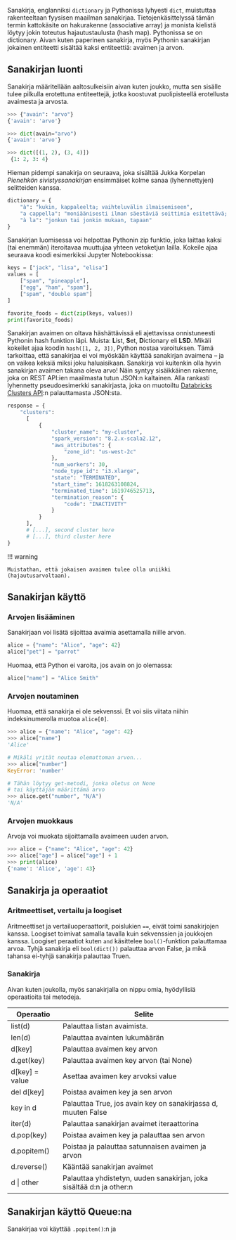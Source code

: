 Sanakirja, englanniksi `dictionary` ja Pythonissa lyhyesti `dict`, muistuttaa rakenteeltaan fyysisen maailman sanakirjaa. Tietojenkäsittelyssä tämän termin kattokäsite on hakurakenne (associative array) ja monista kielistä löytyy jokin toteutus hajautustaulusta (hash map). Pythonissa se on dictionary. Aivan kuten paperinen sanakirja, myös Pythonin sanakirjan jokainen entiteetti sisältää kaksi entiteettiä: avaimen ja arvon.

## Sanakirjan luonti

Sanakirja määritellään aaltosulkeisiin aivan kuten joukko, mutta sen sisälle tulee pilkulla erotettuna entiteettejä, jotka koostuvat puolipisteellä erotellusta avaimesta ja arvosta.

```python
>>> {"avain": "arvo"}
{'avain': 'arvo'}

>>> dict(avain="arvo")
{'avain': 'arvo'}

>>> dict([(1, 2), (3, 4)])
 {1: 2, 3: 4}
```

Hieman pidempi sanakirja on seuraava, joka sisältää Jukka Korpelan _Pienehkön sivistyssanakirjan_ ensimmäiset kolme sanaa (lyhennettyjen) selitteiden kanssa.

```python
dictionary = {
    "à": "kukin, kappaleelta; vaihteluvälin ilmaisemiseen",
    "a cappella": "moniäänisesti ilman säestäviä soittimia esitettävä; näin esitetty laulu tms.",
    "à la": "jonkun tai jonkin mukaan, tapaan"
}
```

Sanakirjan luomisessa voi helpottaa Pythonin zip funktio, joka laittaa kaksi (tai enemmän) iteroitavaa muuttujaa yhteen vetoketjun lailla. Kokeile ajaa seuraava koodi esimerkiksi Jupyter Notebookissa:

```python
keys = ["jack", "lisa", "elisa"]
values = [
    ["spam", "pineapple"],
    ["egg", "ham", "spam"],
    ["spam", "double spam"]
]

favorite_foods = dict(zip(keys, values))
print(favorite_foods)
```

Sanakirjan avaimen on oltava häshättävissä eli ajettavissa onnistuneesti Pythonin hash funktion läpi. Muista: **L**ist, **S**et, **D**ictionary eli **LSD**. Mikäli kokeilet ajaa koodin `hash([1, 2, 3])`, Python nostaa varoituksen. Tämä tarkoittaa, että sanakirjaa ei voi myöskään käyttää sanakirjan avaimena – ja on vaikea keksiä miksi joku haluaisikaan. Sanakirja voi kuitenkin olla hyvin sanakirjan avaimen takana oleva arvo! Näin syntyy sisäikkäinen rakenne, joka on REST API:ien maailmasta tutun JSON:n kaltainen. Alla rankasti lyhennetty pseudoesimerkki sanakirjasta, joka on muotoiltu [Databricks Clusters API](https://docs.databricks.com/api/workspace/clusters/list):n palauttamasta JSON:sta.

```python
response = {
    "clusters":
      [
          {
              "cluster_name": "my-cluster",
              "spark_version": "8.2.x-scala2.12",
              "aws_attributes": {
                  "zone_id": "us-west-2c"
              },
              "num_workers": 30,
              "node_type_id": "i3.xlarge",
              "state": "TERMINATED",
              "start_time": 1618263108824,
              "terminated_time": 1619746525713,
              "termination_reason": {
                  "code": "INACTIVITY"
              }
          }
      ],
      # [...], second cluster here
      # [...], third cluster here
}
```

!!! warning

    Muistathan, että jokaisen avaimen tulee olla uniikki (hajautusarvoltaan).

## Sanakirjan käyttö

### Arvojen lisääminen

Sanakirjaan voi lisätä sijoittaa avaimia asettamalla niille arvon.

```python
alice = {"name": "Alice", "age": 42}
alice["pet"] = "parrot"
```

Huomaa, että Python ei varoita, jos avain on jo olemassa:

```python
alice["name"] = "Alice Smith"
```

### Arvojen noutaminen

Huomaa, että sanakirja ei ole sekvenssi. Et voi siis viitata niihin indeksinumerolla muotoa `alice[0]`.

```python
>>> alice = {"name": "Alice", "age": 42}
>>> alice["name"]
'Alice'

# Mikäli yrität noutaa olemattoman arvon...
>>> alice["number"]
KeyError: 'number'

# Tähän löytyy get-metodi, jonka oletus on None
# tai käyttäjän määrittämä arvo
>>> alice.get("number", "N/A")
'N/A'
```

### Arvojen muokkaus

Arvoja voi muokata sijoittamalla avaimeen uuden arvon.

```python
>>> alice = {"name": "Alice", "age": 42}
>>> alice["age"] = alice["age"] + 1
>>> print(alice)
{'name': 'Alice', 'age': 43}
```

## Sanakirja ja operaatiot

### Aritmeettiset, vertailu ja loogiset

Aritmeettiset ja vertailuoperaattorit, poislukien `==`, eivät toimi sanakirjojen kanssa. Loogiset toimivat samalla tavalla kuin sekvenssien ja joukkojen kanssa. Loogiset peraatiot kuten `and` käsittelee `bool()`-funktion palauttamaa arvoa. Tyhjä sanakirja eli `bool(dict())` palauttaa arvon False, ja mikä tahansa ei-tyhjä sanakirja palauttaa Truen.

### Sanakirja

Aivan kuten joukolla, myös sanakirjalla on nippu omia, hyödyllisiä operaatioita tai metodeja.

| Operaatio      | Selite                                                               |
| -------------- | -------------------------------------------------------------------- |
| list(d)        | Palauttaa listan avaimista.                                          |
| len(d)         | Palauttaa avainten lukumäärän                                        |
| d[key]         | Palauttaa avaimen key arvon                                          |
| d.get(key)     | Palauttaa avaimen key arvon (tai None)                               |
| d[key] = value | Asettaa avaimen key arvoksi value                                    |
| del d[key]     | Poistaa avaimen key ja sen arvon                                     |
| key in d       | Palauttaa True, jos avain key on sanakirjassa d, muuten False        |
| iter(d)        | Palauttaa sanakirjan avaimet iteraattorina                           |
| d.pop(key)     | Poistaa avaimen key ja palauttaa sen arvon                           |
| d.popitem()    | Poistaa ja palauttaa satunnaisen avaimen ja arvon                    |
| d.reverse()    | Kääntää sanakirjan avaimet                                           |
| d &#124; other | Palauttaa yhdistetyn, uuden sanakirjan, joka sisältää d:n ja other:n |

## Sanakirjan käyttö Queue:na

Sanakirjaa voi käyttää `.popitem()`:n ja
